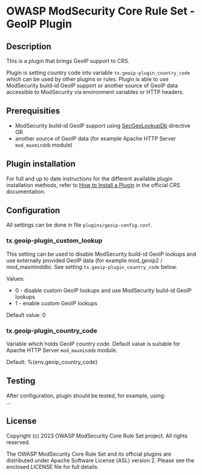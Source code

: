 # OWASP ModSecurity Core Rule Set - GeoIP Plugin

## Description

This is a plugin that brings GeoIP support to CRS.

Plugin is setting country code into variable `tx.geoip-plugin_country_code`
which can be used by other plugins or rules. Plugin is able to use ModSecurity
build-id GeoIP support or another source of GeoIP data accessible to ModSecurity
via environment variables or HTTP headers.

## Prerequisities

 * ModSecurity build-id GeoIP support using [SecGeoLookupDb](https://github.com/SpiderLabs/ModSecurity/wiki/Reference-Manual-(v2.x)#user-content-SecGeoLookupDb) directive
 OR
  * another source of GeoIP data (for example Apache HTTP Server `mod_maxminddb` module)

## Plugin installation

For full and up to date instructions for the different available plugin
installation methods, refer to [How to Install a Plugin](https://coreruleset.org/docs/concepts/plugins/#how-to-install-a-plugin)
in the official CRS documentation.

## Configuration

All settings can be done in file `plugins/geoip-config.conf`.

### tx.geoip-plugin_custom_lookup

This setting can be used to disable ModSecurity build-id GeoIP lookups and use
externally provided GeoIP data (for example mod_geoip2 / mod_maxminddb). See
setting `tx.geoip-plugin_country_code` below.

Values:
 * 0 - disable custom GeoIP lookups and use ModSecurity build-id GeoIP lookups
 * 1 - enable custom GeoIP lookups

Default value: 0

### tx.geoip-plugin_country_code

Variable which holds GeoIP country code. Default value is suitable for Apache
HTTP Server `mod_maxminddb` module.

Default: %{env.geoip_country_code}

## Testing

After configuration, plugin should be tested, for example, using:  
...

## License

Copyright (c) 2023 OWASP ModSecurity Core Rule Set project. All rights reserved.

The OWASP ModSecurity Core Rule Set and its official plugins are distributed
under Apache Software License (ASL) version 2. Please see the enclosed LICENSE
file for full details.
